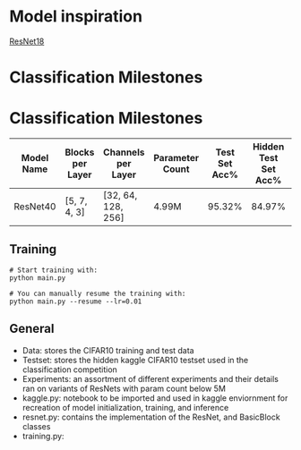 # Model inspiration 
[ResNet18](https://arxiv.org/abs/1512.03385)

# Classification Milestones
# Classification Milestones
| Model Name | Blocks per Layer | Channels per Layer | Parameter Count | Test Set Acc% | Hidden Test Set Acc% | Optimizer                     | Scheduler                        |
|------------|------------------|--------------------|-----------------|---------------|----------------------|-------------------------------|----------------------------------|
| ResNet40   | [5, 7, 4, 3]     | [32, 64, 128, 256] | 4.99M           | 95.32%        | 84.97%               | SGD(lr=0.1, momentum=0.9)       | CosineAnnealingLR(Tmax=250)        |




## Training
```
# Start training with: 
python main.py

# You can manually resume the training with: 
python main.py --resume --lr=0.01
```

## General
- Data: stores the CIFAR10 training and test data
- Testset: stores the hidden kaggle CIFAR10 testset used in the classification competition
- Experiments: an assortment of different experiments and their details ran on variants of ResNets with param count below 5M
- kaggle.py: notebook to be imported and used in kaggle enviornment for recreation of model initialization, training, and inference
- resnet.py: contains the implementation of the ResNet, and BasicBlock classes
- training.py: 









